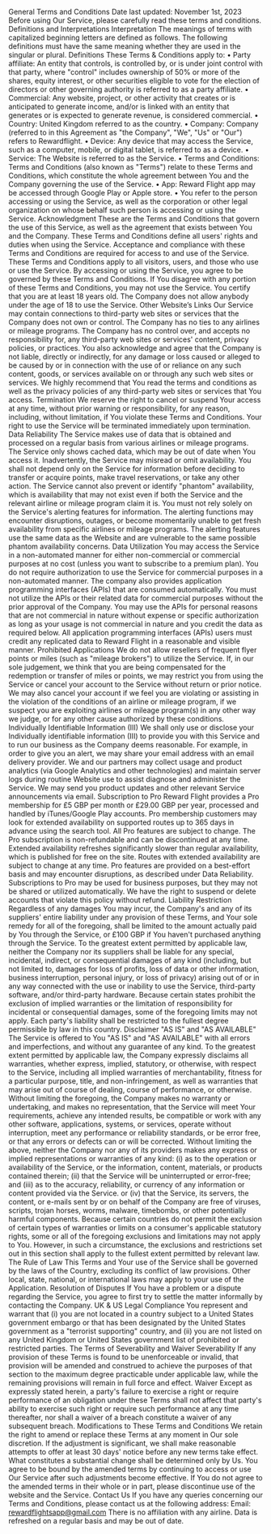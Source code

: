 General Terms and Conditions
Date last updated: November 1st, 2023
Before using Our Service, please carefully read these terms and conditions.
Definitions and Interpretations
Interpretation
The meanings of terms with capitalized beginning letters are defined as follows. The following definitions must have the same meaning whether they are used in the singular or plural.
Definitions
These Terms & Conditions apply to:
•	Party affiliate: An entity that controls, is controlled by, or is under joint control with that party, where "control" includes ownership of 50% or more of the shares, equity interest, or other securities eligible to vote for the election of directors or other governing authority is referred to as a party affiliate.
•	Commercial: Any website, project, or other activity that creates or is anticipated to generate income, and/or is linked with an entity that generates or is expected to generate revenue, is considered commercial.
•	Country:  United Kingdom referred to as the country.
•	Company: Company (referred to in this Agreement as "the Company", "We", "Us" or "Our") refers to Rewardflight.
•	Device: Any device that may access the Service, such as a computer, mobile, or digital tablet, is referred to as a device.
•	Service: The Website is referred to as the Service.
•	Terms and Conditions: Terms and Conditions (also known as "Terms") relate to these Terms and Conditions, which constitute the whole agreement between You and the Company governing the use of the Service.
•	App: Reward Flight app may be accessed through Google Play or Apple store.
•	You refer to the person accessing or using the Service, as well as the corporation or other legal organization on whose behalf such person is accessing or using the Service.
Acknowledgment
These are the Terms and Conditions that govern the use of this Service, as well as the agreement that exists between You and the Company. These Terms and Conditions define all users' rights and duties when using the Service.
Acceptance and compliance with these Terms and Conditions are required for access to and use of the Service. These Terms and Conditions apply to all visitors, users, and those who use or use the Service.
By accessing or using the Service, you agree to be governed by these Terms and Conditions. If You disagree with any portion of these Terms and Conditions, you may not use the Service.
You certify that you are at least 18 years old. The Company does not allow anybody under the age of 18 to use the Service.
Other Website’s Links
Our Service may contain connections to third-party web sites or services that the Company does not own or control. The Company has no ties to any airlines or mileage programs.
The Company has no control over, and accepts no responsibility for, any third-party web sites or services' content, privacy policies, or practices. You also acknowledge and agree that the Company is not liable, directly or indirectly, for any damage or loss caused or alleged to be caused by or in connection with the use of or reliance on any such content, goods, or services available on or through any such web sites or services.
We highly recommend that You read the terms and conditions as well as the privacy policies of any third-party web sites or services that You access.
Termination
We reserve the right to cancel or suspend Your access at any time, without prior warning or responsibility, for any reason, including, without limitation, if You violate these Terms and Conditions.
Your right to use the Service will be terminated immediately upon termination.
Data Reliability
The Service makes use of data that is obtained and processed on a regular basis from various airlines or mileage programs. The Service only shows cached data, which may be out of date when You access it. Inadvertently, the Service may misread or omit availability.
You shall not depend only on the Service for information before deciding to transfer or acquire points, make travel reservations, or take any other action. The Service cannot also prevent or identify "phantom" availability, which is availability that may not exist even if both the Service and the relevant airline or mileage program claim it is.
You must not rely solely on the Service's alerting features for information. The alerting functions may encounter disruptions, outages, or become momentarily unable to get fresh availability from specific airlines or mileage programs. The alerting features use the same data as the Website and are vulnerable to the same possible phantom availability concerns.
Data Utilization
You may access the Service in a non-automated manner for either non-commercial or commercial purposes at no cost (unless you want to subscribe to a premium plan). You do not require authorization to use the Service  for commercial purposes in a non-automated manner.
The company also provides application programming interfaces (APIs) that are consumed automatically. You must not utilize the APIs or their related data for commercial purposes without the prior approval of the Company. You may use the APIs for personal reasons that are not commercial in nature without expense or specific authorization as long as your usage is not commercial in nature and you credit the data as required below.
All application programming interfaces (APIs) users must credit any replicated data to Reward Flight in a reasonable and visible manner.
Prohibited Applications
We do not allow resellers of frequent flyer points or miles (such as "mileage brokers") to utilize the Service. If, in our sole judgement, we think that you are being compensated for the redemption or transfer of miles or points, we may restrict you from using the Service or cancel your account to the Service without return or prior notice. We may also cancel your account if we feel you are violating or assisting in the violation of the conditions of an airline or mileage program, if we suspect you are exploiting airlines or mileage program(s) in any other way we judge, or for any other cause authorized by these conditions.
Individually Identifiable Information (III)
We shall only use or disclose your Individually identifiable information (III) to provide you with this Service and to run our business as the Company deems reasonable. For example, in order to give you an alert, we may share your email address with an email delivery provider.
We and our partners may collect usage and product analytics (via Google Analytics and other technologies) and maintain server logs during routine Website use to assist diagnose and administer the Service. We may send you product updates and other relevant Service announcements via email.
Subscription to Pro
Reward Flight provides a Pro membership for £5 GBP per month or £29.00 GBP per year, processed and handled by iTunes/Google Play accounts. Pro membership customers may look for extended availability on supported routes up to 365 days in advance using the search tool. All Pro features are subject to change.
The Pro subscription is non-refundable and can be discontinued at any time. Extended availability refreshes significantly slower than regular availability, which is published for free on the site. Routes with extended availability are subject to change at any time. Pro features are provided on a best-effort basis and may encounter disruptions, as described under Data Reliability.
Subscriptions to Pro may be used for business purposes, but they may not be shared or utilized automatically. We have the right to suspend or delete accounts that violate this policy without refund.
Liability Restriction
Regardless of any damages You may incur, the Company's and any of its suppliers' entire liability under any provision of these Terms, and Your sole remedy for all of the foregoing, shall be limited to the amount actually paid by You through the Service, or £100 GBP if You haven't purchased anything through the Service.
To the greatest extent permitted by applicable law, neither the Company nor its suppliers shall be liable for any special, incidental, indirect, or consequential damages of any kind (including, but not limited to, damages for loss of profits, loss of data or other information, business interruption, personal injury, or loss of privacy) arising out of or in any way connected with the use or inability to use the Service, third-party software, and/or third-party hardware.
Because certain states prohibit the exclusion of implied warranties or the limitation of responsibility for incidental or consequential damages, some of the foregoing limits may not apply. Each party's liability shall be restricted to the fullest degree permissible by law in this country.
Disclaimer "AS IS" and "AS AVAILABLE" 
The Service is offered to You "AS IS" and "AS AVAILABLE" with all errors and imperfections, and without any guarantee of any kind. To the greatest extent permitted by applicable law, the Company expressly disclaims all warranties, whether express, implied, statutory, or otherwise, with respect to the Service, including all implied warranties of merchantability, fitness for a particular purpose, title, and non-infringement, as well as warranties that may arise out of course of dealing, course of performance, or otherwise. Without limiting the foregoing, the Company makes no warranty or undertaking, and makes no representation, that the Service will meet Your requirements, achieve any intended results, be compatible or work with any other software, applications, systems, or services, operate without interruption, meet any performance or reliability standards, or be error free, or that any errors or defects can or will be corrected.
Without limiting the above, neither the Company nor any of its providers makes any express or implied representations or warranties of any kind: (i) as to the operation or availability of the Service, or the information, content, materials, or products contained therein; (ii) that the Service will be uninterrupted or error-free; and (iii) as to the accuracy, reliability, or currency of any information or content provided via the Service. or (iv) that the Service, its servers, the content, or e-mails sent by or on behalf of the Company are free of viruses, scripts, trojan horses, worms, malware, timebombs, or other potentially harmful components.
Because certain countries do not permit the exclusion of certain types of warranties or limits on a consumer's applicable statutory rights, some or all of the foregoing exclusions and limitations may not apply to You. However, in such a circumstance, the exclusions and restrictions set out in this section shall apply to the fullest extent permitted by relevant law.
The Rule of Law
This Terms and Your use of the Service shall be governed by the laws of the Country, excluding its conflict of law provisions. Other local, state, national, or international laws may apply to your use of the Application.
Resolution of Disputes
If You have a problem or a dispute regarding the Service, you agree to first try to settle the matter informally by contacting the Company.
UK & US Legal Compliance
You represent and warrant that (i) you are not located in a country subject to a United States government embargo or that has been designated by the United States government as a "terrorist supporting" country, and (ii) you are not listed on any United Kingdom or United States government list of prohibited or restricted parties.
The Terms of Severability and Waiver Severability
If any provision of these Terms is found to be unenforceable or invalid, that provision will be amended and construed to achieve the purposes of that section to the maximum degree practicable under applicable law, while the remaining provisions will remain in full force and effect.
Waiver
Except as expressly stated herein, a party's failure to exercise a right or require performance of an obligation under these Terms shall not affect that party's ability to exercise such right or require such performance at any time thereafter, nor shall a waiver of a breach constitute a waiver of any subsequent breach.
Modifications to These Terms and Conditions
We retain the right to amend or replace these Terms at any moment in Our sole discretion. If the adjustment is significant, we shall make reasonable attempts to offer at least 30 days' notice before any new terms take effect. What constitutes a substantial change shall be determined only by Us.
You agree to be bound by the amended terms by continuing to access or use Our Service after such adjustments become effective. If You do not agree to the amended terms in their whole or in part, please discontinue use of the website and the Service.
Contact Us
If you have any queries concerning our Terms and Conditions, please contact us at the following address:
Email: rewardflightsapp@gmail.com
   There is no affiliation with any airline. Data is refreshed on a regular basis and may be out of date. 
